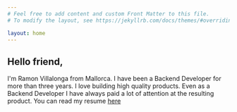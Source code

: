 ```yaml
---
# Feel free to add content and custom Front Matter to this file.
# To modify the layout, see https://jekyllrb.com/docs/themes/#overriding-theme-defaults

layout: home
---
```


## Hello friend,

I'm Ramon Villalonga from Mallorca. I have been a Backend Developer for more than three years.
I love building high quality products. Even as a Backend Developer I have always paid a lot of attention at the resulting product. You can read my resume [here](/resume)
